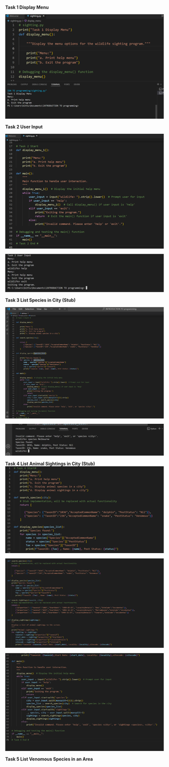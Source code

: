 **Task 1 Display Menu**

![name](./images/Task1.png)








**Task 2 User Input**

![name](./images/Task2.png)


![name](./images/Task2-output.png)








**Task 3 List Species in City (Stub)**

![name](./images/Task3.png)


![name](./images/Task3-output.png)






**Task 4 List Animal Sightings in City (Stub)**
![name](./images/Task4-1.png)

![name](./images/Task4-2.png)

![name](./images/Task4-3.png)







**Task 5 List Venomous Species in an Area** 
